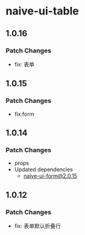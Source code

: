 # naive-ui-table

## 1.0.16

### Patch Changes

- fix: 表单

## 1.0.15

### Patch Changes

- fix:form

## 1.0.14

### Patch Changes

- props
- Updated dependencies
  - naive-ui-form@2.0.15

## 1.0.12

### Patch Changes

- fix: 表单默认折叠行
